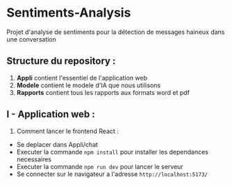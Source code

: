 # Sentiments-Analysis
Projet d'analyse de sentiments pour la détection de messages haineux dans une conversation


## Structure du repository :
1. **Appli** contient l'essentiel de l'application web
2. **Modele** contient le modele d'IA que nous utilisons
3. **Rapports** contient tous les rapports aux formats word et pdf

## I - Application web :
1. Comment lancer le frontend React :
- Se deplacer dans Appli/chat
- Executer la commande `npm install` pour installer les dependances necessaires
- Executer la commande `npm run dev` pour lancer le serveur
- Se connecter sur le navigateur a l'adresse `http://localhost:5173/`
